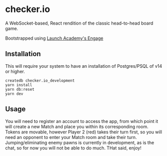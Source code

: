 # checker.io

A WebSocket-based, React rendition of the classic head-to-head board game.

Bootstrapped using [Launch Academy's Engage](https://github.com/LaunchAcademy/generator-engage)

## Installation

This will require your system to have an installation of Postgres/PSQL of v14 or higher.

```
createdb checker.io_development
yarn install
yarn db:reset
yarn dev
```

## Usage

You will need to register an account to access the app, from which point it will create a new Match and place you within its corresponding room.
Tokens are movable, however Player 2 (red) takes their turn first, so you will need an opponent to enter your Match room and take their turn.
Jumping/eliminating enemy pawns is currently in development, as is the chat, so for now you will not be able to do much.
THat said, enjoy!
